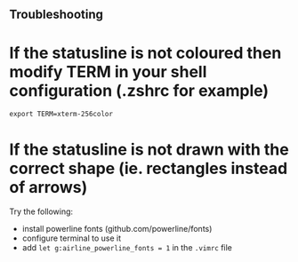 ## Troubleshooting

# If the statusline is not coloured then modify TERM in your shell configuration (.zshrc for example)

`export TERM=xterm-256color`

# If the statusline is not drawn with the correct shape (ie. rectangles instead of arrows)

Try the following:
* install powerline fonts (github.com/powerline/fonts)
* configure terminal to use it
* add `let g:airline_powerline_fonts = 1` in the `.vimrc` file
